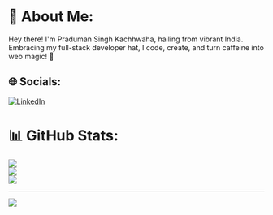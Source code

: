 # 💫 About Me:
Hey there! I'm Praduman Singh Kachhwaha, hailing from vibrant India.<br>Embracing my full-stack developer hat, I code, create, and turn caffeine into web magic! 🚀


## 🌐 Socials:
[![LinkedIn](https://img.shields.io/badge/LinkedIn-%230077B5.svg?logo=linkedin&logoColor=white)](https://linkedin.com/in/praduman03) 

# 📊 GitHub Stats:
![](https://github-readme-stats.vercel.app/api?username=praduman03&theme=radical&hide_border=true&include_all_commits=false&count_private=false)<br/>
![](https://github-readme-streak-stats.herokuapp.com/?user=praduman03&theme=radical&hide_border=true)<br/>
![](https://github-readme-stats.vercel.app/api/top-langs/?username=praduman03&theme=radical&hide_border=true&include_all_commits=false&count_private=false&layout=compact)

---
[![](https://visitcount.itsvg.in/api?id=praduman03&icon=0&color=0)](https://visitcount.itsvg.in)

<!-- Proudly created with GPRM ( https://gprm.itsvg.in ) -->
